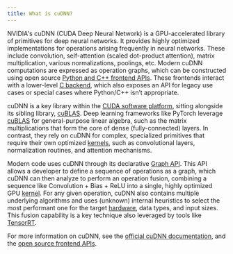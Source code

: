 ```yaml
---
title: What is cuDNN?
---
```


NVIDIA's cuDNN (CUDA Deep Neural Network) is a GPU-accelerated library of
primitives for deep neural networks. It provides highly optimized
implementations for operations arising frequently in neural networks. These
include convolution, self-attention (scaled dot-product attention), matrix
multiplication, various normalizations, poolings, etc. Modern cuDNN computations
are expressed as operation graphs, which can be constructed using open source
[Python and C++ frontend APIs](https://docs.nvidia.com/deeplearning/cudnn/frontend/latest/developer/overview.html).
These frontends interact with a lower-level
[C backend](https://docs.nvidia.com/deeplearning/cudnn/backend/latest/api/overview.html),
which also exposes an API for legacy use cases or special cases where Python/C++
isn’t appropriate.

cuDNN is a key library within the
[CUDA software platform](/gpu-glossary/host-software/cuda-software-platform),
sitting alongside its sibling library,
[cuBLAS](/gpu-glossary/host-software/cublas). Deep learning frameworks like
PyTorch leverage [cuBLAS](/gpu-glossary/host-software/cublas) for
general-purpose linear algebra, such as the matrix multiplications that form the
core of dense (fully-connected) layers. In contrast, they rely on cuDNN for
complex, specialized primitives that require their own optimized
[kernels](/gpu-glossary/device-software/kernel), such as convolutional layers,
normalization routines, and attention mechanisms.

Modern code uses cuDNN through its declarative
[Graph API](https://docs.nvidia.com/deeplearning/cudnn/frontend/v1.14.0/developer/graph-api.html).
This API allows a developer to define a sequence of operations as a graph, which
cuDNN can then analyze to perform an operation fusion, combining a sequence like
Convolution + Bias + ReLU into a single, highly optimized GPU
[kernel](/gpu-glossary/device-software/kernel). For any given operation, cuDNN
also contains multiple underlying algorithms and uses (unknown) internal
heuristics to select the most performant one for the target
[hardware](/gpu-glossary/device-hardware), data types, and input sizes. This
fusion capability is a key technique also leveraged by tools like
[TensorRT](https://developer.nvidia.com/tensorrt).

For more information on cuDNN, see the
[official cuDNN documentation](https://docs.nvidia.com/deeplearning/cudnn/), and
the [open source frontend APIs](https://github.com/NVIDIA/cudnn-frontend).
